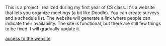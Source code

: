 This is a project I realized during my first year of CS class.
It's a website that lets you organize meetings (a bit like Doodle).
You can create surveys and a schedule list. The website will generate a link where people can indicate their availability.
The site is functional, but there are still few things to be fixed. I will gradually update it.

[access to the website](https://dwarves.iut-fbleau.fr/~chauveau/SAE_S2.02/ci/index.php/accueil)
